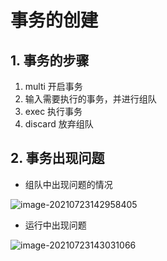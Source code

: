 # 事务的创建

## 1. 事务的步骤

1. multi 开启事务
2. 输入需要执行的事务，并进行组队
3. exec 执行事务
4. discard 放弃组队

## 2. 事务出现问题

- 组队中出现问题的情况

![image-20210723142958405](D:\Tutorial\Redis\image\image-20210723142958405.png)

- 运行中出现问题

![image-20210723143031066](D:\Tutorial\Redis\image\image-20210723143031066.png)

